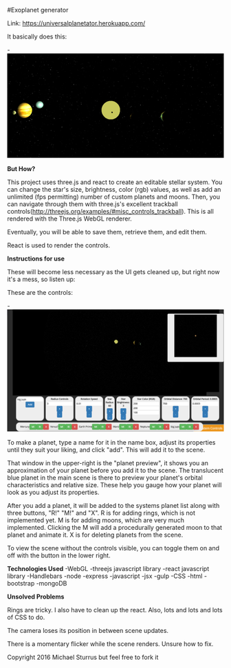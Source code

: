 
#Exoplanet generator

Link: https://universalplanetator.herokuapp.com/

It basically does this:

 -![PLANETATION](planetation.gif)

**But How?**

This project uses three.js and react to create an editable stellar system.  You can change the star's size, brightness, color (rgb) values, as well as add an unlimited (fps permitting) number of custom planets and moons.  Then, you can navigate through them with three.js's excellent trackball controls(http://threejs.org/examples/#misc_controls_trackball).  This is all rendered with the Three.js WebGL renderer.

Eventually, you will be able to save them, retrieve them, and edit them.

React is used to render the controls.

**Instructions for use**

These will become less necessary as the UI gets cleaned up, but right now it's a mess, so listen up:

These are the controls:

-![TUTORIAL](tutorial.png)

To make a planet, type a name for it in the name box, adjust its properties until they suit your liking, and click "add".  This will add it to the scene.  

That window in the upper-right is the "planet preview", it shows you an approximation of your planet before you add it to the scene.  The translucent blue planet in the main scene is there to preview your planet's orbital characteristics and relative size.  These help you gauge how your planet will look as you adjust its properties.

After you add a planet, it will be added to the systems planet list along with three buttons, "R!" "M!" and "X".  R is for adding rings, which is not implemented yet.  M is for adding moons, which are very much implemented.  Clicking the M will add a procedurally generated moon to that planet and animate it.  X is for deleting planets from the scene.

To view the scene without the controls visible, you can toggle them on and off with the button in the lower right.




**Technologies Used**
  -WebGL
  -threejs javascript library
  -react javascript library
  -Handlebars
  -node
  -express
  -javascript
  -jsx
  -gulp
  -CSS
  -html
  -bootstrap
  -mongoDB


**Unsolved Problems**

Rings are tricky.  I also have to clean up the react.  Also, lots and lots and lots of CSS to do.

The camera loses its position in between scene updates.

There is a momentary flicker while the scene renders.  Unsure how to fix.

Copyright 2016 Michael Sturrus but feel free to fork it
